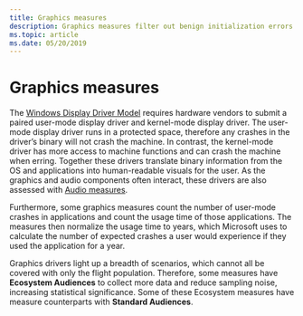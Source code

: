 ```yaml
---
title: Graphics measures
description: Graphics measures filter out benign initialization errors during graphics driver flighting
ms.topic: article
ms.date: 05/20/2019
---
```


# Graphics measures

The [Windows Display Driver Model](../display/roadmap-for-developing-drivers-for-the-windows-vista-display-driver-mo.md)  requires hardware vendors to submit a paired user-mode display driver and kernel-mode display driver. The user-mode display driver runs in a protected space, therefore any crashes in the driver’s binary will not crash the machine. In contrast, the kernel-mode driver has more access to machine functions and can crash the machine when erring. Together these drivers translate binary information from the OS and applications into human-readable visuals for the user. As the graphics and audio components often interact, these drivers are also assessed with [Audio measures](audio-measures.md).

Furthermore, some graphics measures count the number of user-mode crashes in applications and count the usage time of those applications. The measures then normalize the usage time to years, which Microsoft uses to calculate the number of expected crashes a user would experience if they used the application for a year.

Graphics drivers light up a breadth of scenarios, which cannot all be covered with only the flight population. Therefore, some measures have **Ecosystem Audiences** to collect more data and reduce sampling noise, increasing statistical significance. Some of these Ecosystem measures have measure counterparts with **Standard Audiences**.
